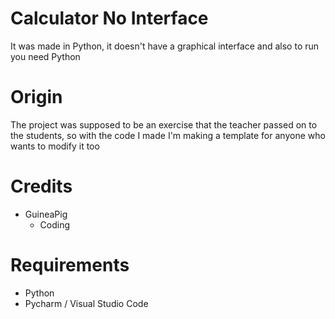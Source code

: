 # Calculator No Interface
It was made in Python, it doesn't have a graphical interface and also to run you need Python
# Origin
The project was supposed to be an exercise that the teacher passed on to the students, so with the code I made I'm making a template for anyone who wants to modify it too
# Credits
- GuineaPig
  - Coding
# Requirements
- Python
- Pycharm / Visual Studio Code
